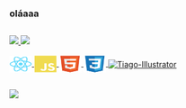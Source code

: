 ### oláaaa

##

<div>
<a href="https://github.com/TFellix19">
  <img height="180em" src="https://github-readme-stats.vercel.app/api?username-TFellix19&show_icons=true&theme-dracula&include_all_commits-true&count_private-true"/>
<img height="140em" src="https://github-readme-stats.vercel.app/api/top-langs/?username=TFellix19&layout=compact&langs_count-16&theme=dark"/>
</div>

<div style="display:inline_block"> <br>
<img align="center" alt="Tiago-React" height="30" width="40" src="https://raw.githubusercontent.com/devicons/devicon/master/icons/react/react-original.svg">
<img align="center" alt="Tiago-Js" height="30" width="40" src="https://raw.githubusercontent.com/devicons/devicon/master/icons/javascript/javascript-plain.svg">
<img align="center" alt="Tiago-HTML" height="30" width="40" src="https://raw.githubusercontent.com/devicons/devicon/master/icons/html5/html5-original.svg">
<img align="center" alt="Tiago-CSS" height="30" width="40" src="https://raw.githubusercontent.com/devicons/devicon/master/icons/css3/css3-original.svg">
<img 
align="center" alt="Tiago-Illustrator" height="30" width="30"     src="https://camo.githubusercontent.com/9e245893108b5ca27e7ac3d4a802d513f657b32aa7b5765bd92df7fb55d0ed54/68747470733a2f2f7777772e766563746f726c6f676f2e7a6f6e652f6c6f676f732f61646f62655f696c6c7573747261746f722f61646f62655f696c6c7573747261746f722d69636f6e2e737667" alt="illustrator"  data-canonical-src="https://www.vectorlogo.zone/logos/adobe_illustrator/adobe_illustrator-icon.svg" style="max-width: 100%;">
</div>
  
##
  
<div>
  <a href="mailto:tiagoc.borges02@gmail.com"><img src="https://img.shields.io/badge/-Gmail-%23333?style=for-the-badge&logo=gmail&logoColor=white" target="_blank"></a>
</div>
